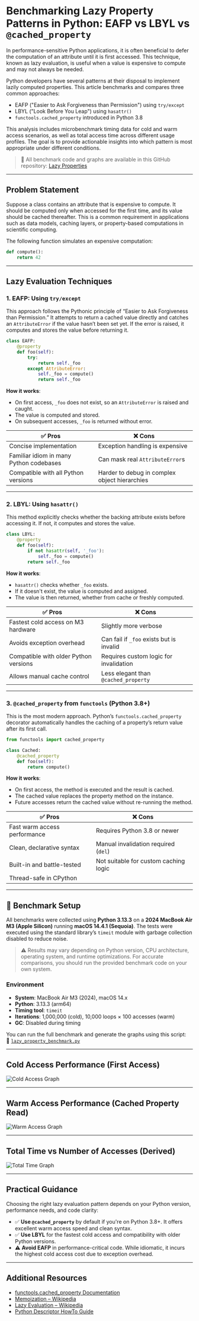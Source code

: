 # Benchmarking Lazy Property Patterns in Python: EAFP vs LBYL vs `@cached_property`

In performance-sensitive Python applications, it is often beneficial to defer the computation of an attribute until it is first accessed. This technique, known as lazy evaluation, is useful when a value is expensive to compute and may not always be needed.

Python developers have several patterns at their disposal to implement lazily computed properties. This article benchmarks and compares three common approaches:

- EAFP ("Easier to Ask Forgiveness than Permission") using `try/except`
- LBYL ("Look Before You Leap") using `hasattr()`
- `functools.cached_property` introduced in Python 3.8

This analysis includes microbenchmark timing data for cold and warm access scenarios, as well as total access time across different usage profiles. The goal is to provide actionable insights into which pattern is most appropriate under different conditions.

> 📂 All benchmark code and graphs are available in this GitHub repository: [Lazy Properties][repo]

---

## Problem Statement

Suppose a class contains an attribute that is expensive to compute. It should be computed only when accessed for the first time, and its value should be cached thereafter. This is a common requirement in applications such as data models, caching layers, or property-based computations in scientific computing.

The following function simulates an expensive computation:

```python
def compute():
    return 42
```

---

## Lazy Evaluation Techniques

### 1. EAFP: Using `try/except`

This approach follows the Pythonic principle of “Easier to Ask Forgiveness than Permission.” It attempts to return a cached value directly and catches an `AttributeError` if the value hasn’t been set yet. If the error is raised, it computes and stores the value before returning it.

```python
class EAFP:
    @property
    def foo(self):
        try:
            return self._foo
        except AttributeError:
            self._foo = compute()
            return self._foo
```

**How it works**:

- On first access, `_foo` does not exist, so an `AttributeError` is raised and caught.
- The value is computed and stored.
- On subsequent accesses, `_foo` is returned without error.

| ✅ **Pros**                             | ❌ **Cons**                                   |
|----------------------------------------|-----------------------------------------------|
| Concise implementation                 | Exception handling is expensive               |
| Familiar idiom in many Python codebases| Can mask real `AttributeError`s              |
| Compatible with all Python versions    | Harder to debug in complex object hierarchies |

---

### 2. LBYL: Using `hasattr()`

This method explicitly checks whether the backing attribute exists before accessing it. If not, it computes and stores the value.

```python
class LBYL:
    @property
    def foo(self):
        if not hasattr(self, '_foo'):
            self._foo = compute()
        return self._foo
```

**How it works**:

- `hasattr()` checks whether `_foo` exists.
- If it doesn't exist, the value is computed and assigned.
- The value is then returned, whether from cache or freshly computed.

| ✅ **Pros**                          | ❌ **Cons**                                   |
|--------------------------------------|-----------------------------------------------|
| Fastest cold access on M3 hardware   | Slightly more verbose                         |
| Avoids exception overhead            | Can fail if `_foo` exists but is invalid      |
| Compatible with older Python versions| Requires custom logic for invalidation        |
| Allows manual cache control          | Less elegant than `@cached_property`          |

---

### 3. `@cached_property` from `functools` (Python 3.8+)

This is the most modern approach. Python’s `functools.cached_property` decorator automatically handles the caching of a property’s return value after its first call.

```python
from functools import cached_property

class Cached:
    @cached_property
    def foo(self):
        return compute()
```

**How it works**:

- On first access, the method is executed and the result is cached.
- The cached value replaces the property method on the instance.
- Future accesses return the cached value without re-running the method.

| ✅ **Pros**                      | ❌ **Cons**                                   |
|----------------------------------|-----------------------------------------------|
| Fast warm access performance     | Requires Python 3.8 or newer                  |
| Clean, declarative syntax        | Manual invalidation required (`del`)          |
| Built-in and battle-tested       | Not suitable for custom caching logic         |
| Thread-safe in CPython           |                                               |

---

## 🧪 Benchmark Setup

All benchmarks were collected using **Python 3.13.3** on a **2024 MacBook Air M3 (Apple Silicon)** running **macOS 14.4.1 (Sequoia)**. The tests were executed using the standard library’s `timeit` module with garbage collection disabled to reduce noise.

> ⚠️ Results may vary depending on Python version, CPU architecture, operating system, and runtime optimizations. For accurate comparisons, you should run the provided benchmark code on your own system.

### Environment

- **System**: MacBook Air M3 (2024), macOS 14.x
- **Python**: 3.13.3 (arm64)
- **Timing tool**: `timeit`
- **Iterations**: 1,000,000 (cold), 10,000 loops × 100 accesses (warm)
- **GC**: Disabled during timing

You can run the full benchmark and generate the graphs using this script:  
📄 [`lazy_property_benchmark.py`][script]

---

## Cold Access Performance (First Access)

![Cold Access Graph][cold]

---

## Warm Access Performance (Cached Property Read)

![Warm Access Graph][warm]

---

## Total Time vs Number of Accesses (Derived)

![Total Time Graph][total]

---

## Practical Guidance

Choosing the right lazy evaluation pattern depends on your Python version, performance needs, and code clarity:

- ✅ **Use `@cached_property`** by default if you're on Python 3.8+. It offers excellent warm access speed and clean syntax.
- ✅ **Use LBYL** for the fastest cold access and compatibility with older Python versions.
- ⚠️ **Avoid EAFP** in performance-critical code. While idiomatic, it incurs the highest cold access cost due to exception overhead.

---

## Additional Resources

- [functools.cached_property Documentation](https://docs.python.org/3/library/functools.html#functools.cached_property)
- [Memoization – Wikipedia](https://en.wikipedia.org/wiki/Memoization)
- [Lazy Evaluation – Wikipedia](https://en.wikipedia.org/wiki/Lazy_evaluation)
- [Python Descriptor HowTo Guide](https://docs.python.org/3/howto/descriptor.html)

[repo]: https://github.com/JnyJny/articles/tree/master/python/lazy_properties
[script]: https://github.com/JnyJny/articles/python/lazy_properties/blob/main/benchmark.py  
[cold]: https://github.com/JnyJny/articles/blob/74e1349325fcde63818da0f37f1a8a783710b5ba/python/lazy_properties/graphs/cold_access.png
[warm]: https://github.com/JnyJny/articles/blob/74e1349325fcde63818da0f37f1a8a783710b5ba/python/lazy_properties/graphs/warm_access.png
[total]: https://github.com/JnyJny/articles/blob/74e1349325fcde63818da0f37f1a8a783710b5ba/python/lazy_properties/graphs/total_time_vs_accesses.png
